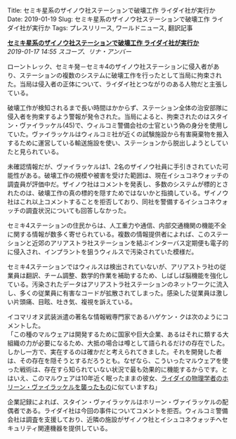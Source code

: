 Title: セミキ星系のザイノウ社ステーションで破壊工作 ライダイ社が実行か
Date: 2019-01-19
Slug: セミキ星系のザイノウ社ステーションで破壊工作 ライダイ社が実行か
Tags: プレスリリース, ワールドニュース, 翻訳記事

<p class="lead"><strong><a href="https://community.eveonline.com/news/news-channels/world-news/semiki-zainou-biohazard-containment-compromised/">セミキ星系のザイノウ社ステーションで破壊工作 ライダイ社が実行か</a></strong><br/>
<em>2019-01-17 14:55 スコープ、リナ・アンバー</em></p>
<p>ローントレック、セミキ発－セミキ4のザイノウ社ステーションに侵入者があり、ステーションの複数のシステムに破壊工作を行ったとして当局に拘束された。当局は侵入者の正体について、ライダイ社とつながりのある人物だと主張している。</p>
<p>破壊工作が検知されるまで長い時間はかからず、ステーション全体の治安部隊に侵入者を拘束するよう警報が発令された。当局によると、拘束されたのはスタイン・ヴァイラッケル(45)で、ウィルコミ警備会社の士官という偽の身分を使用していた。ヴァイラッケルはウィルコミ社が近くの試験施設から有害廃棄物を搬入するために運営している輸送施設を使い、ステーションから脱出しようとしていたと見られている。</p>
<p>未確認情報だが、ヴァイラッケルは1、2名のザイノウ社員に手引きされていた可能性がある。破壊工作の規模や被害を受けた範囲は、現在イシュコネウォッチの調査員が評価中だ。ザイノウ社はコメントを発表し、多数のシステムが標的とされたのは、破壊工作の真の標的を隠すためではないかと指摘している。ザイノウ社はこれ以上コメントすることを拒否しており、同社を警備するイシュコネウォッチの調査状況についても回答しなかった。</p>
<p>セミキ4ステーションの住民からは、人工重力や通信、内部交通機関の機能不全に関する情報が数多く寄せられている。複数の情報提供者によれば、このステーションと近郊のアリアストラ社ステーションを結ぶインターバス定期便も電子的に侵入され、インプラントを狙うウィルスで汚染されていた模様だ。</p>
<p>セミキ4ステーションではウィルスは検出されていないが、アリアストラ社の従業員は翻訳、チーム調整、数学的作業を補助するため、しばしば脳機能を強化している。汚染されたデータはアリアストラ社ステーションのネットワークに流入し、多くの従業員に有害なコードが拡散されてしまった。感染した従業員は激しい片頭痛、目眩、吐き気、複視を訴えている。</p>
<p>イコマリオヌ武装派遣の著名な情報戦専門家であるハゲケン・クは次のようにコメントした。<br/>
「この種のマルウェアは開発するために国家や巨大企業、あるはそれに類する大組織の力が必要になるため、大抵の場合は噂として語られるだけの存在でした。しかし一方で、実在するのは確かだと考えられてきました。それを開発した者は、その存在を隠そうとするだろうとも。なぜなら、こういったマルウェアを使った戦術は、存在すら知られていない状況で最も効果的に機能するからです。とはいえ、このマルウェアは10年近く眠ったままの彼女、<a href="https://community.eveonline.com/news/news-channels/world-news/lai-dai-scientist-in-coma-following-cybernetic-attack-1/">ライダイの物理学者のホリーン・ヴァイラッケルを襲ったもの</a>に似ていますね」</p>
<p>企業記録によれば、スタイン・ヴァイラッケルはホリーン・ヴァイラッケルの配偶者である。ライダイ社は今回の事件についてコメントを拒否。ウィルコミ警備会社は調査を支援しており、近隣の施設がザイノウ社とイシュコネウォッチへセキュリティ関連機器を提供している。</p>

